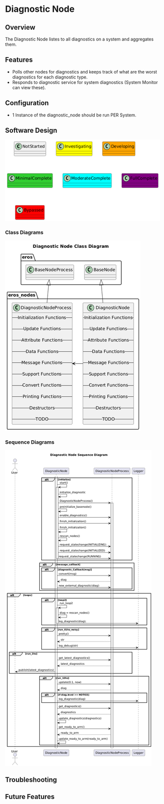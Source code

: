 # Diagnostic Node

## Overview
The Diagnostic Node listes to all diagnostics on a system and aggregates them.

## Features
* Polls other nodes for diagnostics and keeps track of what are the worst diagnostics for each diagnostic type.
* Responds to diagnostic service for system diagnostics (System Monitor can view these).

## Configuration
* 1 Instance of the diagnostic_node should be run PER System.

## Software Design
![](../../../doc/output/Legend.png)

### Class Diagrams
![](output/DiagnosticNodeClassDiagram.png)

### Sequence Diagrams
![](output/DiagnosticNodeSequenceDiagram.png)

## Troubleshooting

## Future Features